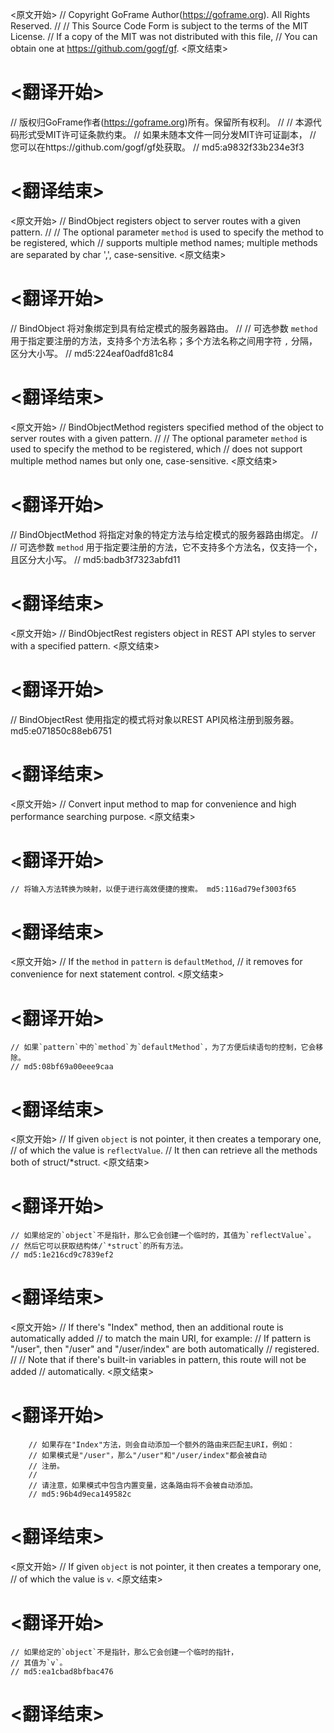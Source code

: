 
<原文开始>
// Copyright GoFrame Author(https://goframe.org). All Rights Reserved.
//
// This Source Code Form is subject to the terms of the MIT License.
// If a copy of the MIT was not distributed with this file,
// You can obtain one at https://github.com/gogf/gf.
<原文结束>

# <翻译开始>
// 版权归GoFrame作者(https://goframe.org)所有。保留所有权利。
//
// 本源代码形式受MIT许可证条款约束。
// 如果未随本文件一同分发MIT许可证副本，
// 您可以在https://github.com/gogf/gf处获取。
// md5:a9832f33b234e3f3
# <翻译结束>


<原文开始>
// BindObject registers object to server routes with a given pattern.
//
// The optional parameter `method` is used to specify the method to be registered, which
// supports multiple method names; multiple methods are separated by char ',', case-sensitive.
<原文结束>

# <翻译开始>
// BindObject 将对象绑定到具有给定模式的服务器路由。
//
// 可选参数 `method` 用于指定要注册的方法，支持多个方法名称；多个方法名称之间用字符 `,` 分隔，区分大小写。
// md5:224eaf0adfd81c84
# <翻译结束>


<原文开始>
// BindObjectMethod registers specified method of the object to server routes with a given pattern.
//
// The optional parameter `method` is used to specify the method to be registered, which
// does not support multiple method names but only one, case-sensitive.
<原文结束>

# <翻译开始>
// BindObjectMethod 将指定对象的特定方法与给定模式的服务器路由绑定。
// 
// 可选参数 `method` 用于指定要注册的方法，它不支持多个方法名，仅支持一个，且区分大小写。
// md5:badb3f7323abfd11
# <翻译结束>


<原文开始>
// BindObjectRest registers object in REST API styles to server with a specified pattern.
<原文结束>

# <翻译开始>
// BindObjectRest 使用指定的模式将对象以REST API风格注册到服务器。 md5:e071850c88eb6751
# <翻译结束>


<原文开始>
// Convert input method to map for convenience and high performance searching purpose.
<原文结束>

# <翻译开始>
	// 将输入方法转换为映射，以便于进行高效便捷的搜索。 md5:116ad79ef3003f65
# <翻译结束>


<原文开始>
	// If the `method` in `pattern` is `defaultMethod`,
	// it removes for convenience for next statement control.
<原文结束>

# <翻译开始>
	// 如果`pattern`中的`method`为`defaultMethod`，为了方便后续语句的控制，它会移除。
	// md5:08bf69a00eee9caa
# <翻译结束>


<原文开始>
	// If given `object` is not pointer, it then creates a temporary one,
	// of which the value is `reflectValue`.
	// It then can retrieve all the methods both of struct/*struct.
<原文结束>

# <翻译开始>
	// 如果给定的`object`不是指针，那么它会创建一个临时的，其值为`reflectValue`。
	// 然后它可以获取结构体/`*struct`的所有方法。
	// md5:1e216cd9c7839ef2
# <翻译结束>


<原文开始>
		// If there's "Index" method, then an additional route is automatically added
		// to match the main URI, for example:
		// If pattern is "/user", then "/user" and "/user/index" are both automatically
		// registered.
		//
		// Note that if there's built-in variables in pattern, this route will not be added
		// automatically.
<原文结束>

# <翻译开始>
		// 如果存在"Index"方法，则会自动添加一个额外的路由来匹配主URI，例如：
		// 如果模式是"/user"，那么"/user"和"/user/index"都会被自动
		// 注册。
		//
		// 请注意，如果模式中包含内置变量，这条路由将不会被自动添加。
		// md5:96b4d9eca149582c
# <翻译结束>


<原文开始>
	// If given `object` is not pointer, it then creates a temporary one,
	// of which the value is `v`.
<原文结束>

# <翻译开始>
	// 如果给定的`object`不是指针，那么它会创建一个临时的指针，
	// 其值为`v`。
	// md5:ea1cbad8bfbac476
# <翻译结束>

